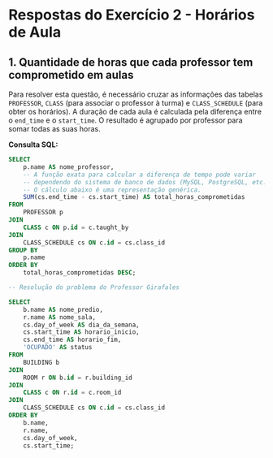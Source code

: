 # Respostas do Exercício 2 - Horários de Aula

## 1. Quantidade de horas que cada professor tem comprometido em aulas

Para resolver esta questão, é necessário cruzar as informações das tabelas `PROFESSOR`, `CLASS` (para associar o professor à turma) e `CLASS_SCHEDULE` (para obter os horários). A duração de cada aula é calculada pela diferença entre o `end_time` e o `start_time`. O resultado é agrupado por professor para somar todas as suas horas.

**Consulta SQL:**

```sql
SELECT
    p.name AS nome_professor,
    -- A função exata para calcular a diferença de tempo pode variar
    -- dependendo do sistema de banco de dados (MySQL, PostgreSQL, etc.).
    -- O cálculo abaixo é uma representação genérica.
    SUM(cs.end_time - cs.start_time) AS total_horas_comprometidas
FROM
    PROFESSOR p
JOIN
    CLASS c ON p.id = c.taught_by
JOIN
    CLASS_SCHEDULE cs ON c.id = cs.class_id
GROUP BY
    p.name
ORDER BY
    total_horas_comprometidas DESC;

-- Resolução do problema do Professor Girafales

SELECT
    b.name AS nome_predio,
    r.name AS nome_sala,
    cs.day_of_week AS dia_da_semana,
    cs.start_time AS horario_inicio,
    cs.end_time AS horario_fim,
    'OCUPADO' AS status
FROM
    BUILDING b
JOIN
    ROOM r ON b.id = r.building_id
JOIN
    CLASS c ON r.id = c.room_id
JOIN
    CLASS_SCHEDULE cs ON c.id = cs.class_id
ORDER BY
    b.name,
    r.name,
    cs.day_of_week,
    cs.start_time;